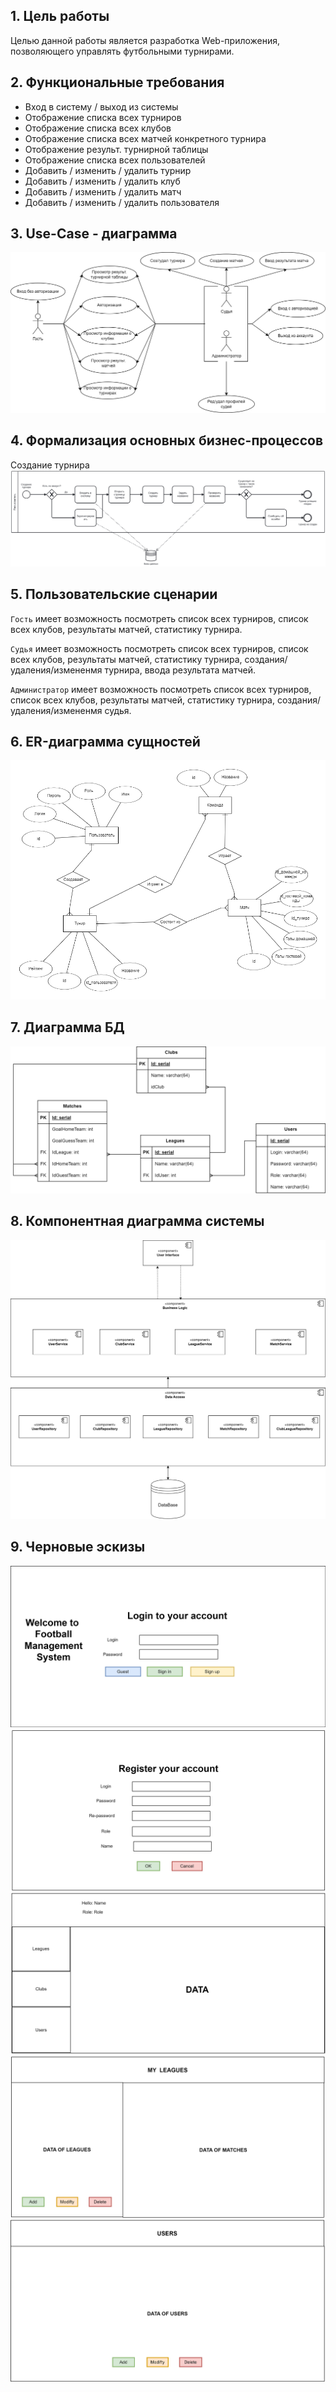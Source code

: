 ## 1. Цель работы

Целью данной работы является разработка Web-приложения, позволяющего управлять футбольными турнирами.

## 2. Функциональные требования

- Вход в систему / выход из системы
- Отображение списка всех турниров
- Отображение списка всех клубов
- Отображение списка всех матчей конкретного турнира
- Отображение результ. турнирной таблицы
- Отображение списка всех пользователей
- Добавить / изменить / удалить турнир
- Добавить / изменить / удалить клуб
- Добавить / изменить / удалить матч
- Добавить / изменить / удалить пользователя

## 3. Use-Case - диаграмма

![uc1](cases.png)

## 4. Формализация основных бизнес-процессов

Создание турнира
![bpmn](bpmn.svg)

## 5. Пользовательские сценарии

`Гость` имеет возможность посмотреть список всех турниров, список всех клубов, результаты матчей, статистику турнира.

`Судья` имеет возможность посмотреть список всех турниров, список всех клубов, результаты матчей, статистику турнира, создания/удаления/измененмя турнира, ввода результата матчей.

`Администратор` имеет возможность посмотреть список всех турниров, список всех клубов, результаты матчей, статистику турнира, создания/удаления/измененмя судья.

## 6. ER-диаграмма сущностей

![er](ER.png)

## 7. Диаграмма БД

![erdb](ER-DB.png)

## 8. Компонентная диаграмма системы

![uml](uml1.png)

## 9. Черновые эскизы

![demo](demo1.png)
![demo](demo2.png)
![demo](demo3.png)
![demo](demo4.png)
![demo](demo5.png)
